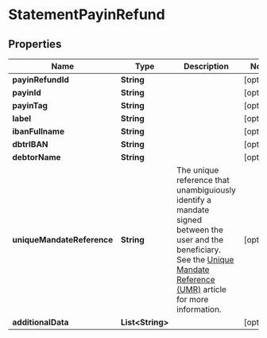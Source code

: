 

# StatementPayinRefund


## Properties

| Name | Type | Description | Notes |
|------------ | ------------- | ------------- | -------------|
|**payinRefundId** | **String** |  |  [optional] |
|**payinId** | **String** |  |  [optional] |
|**payinTag** | **String** |  |  [optional] |
|**label** | **String** |  |  [optional] |
|**ibanFullname** | **String** |  |  [optional] |
|**dbtrIBAN** | **String** |  |  [optional] |
|**debtorName** | **String** |  |  [optional] |
|**uniqueMandateReference** | **String** | The unique reference that unambiguiously identify a mandate signed between the user and the beneficiary.                 See the [Unique Mandate Reference (UMR)](/guide/overview/glossary.html#unique-mandate-reference-umr) article for more information.  |  [optional] |
|**additionalData** | **List&lt;String&gt;** |  |  [optional] |




